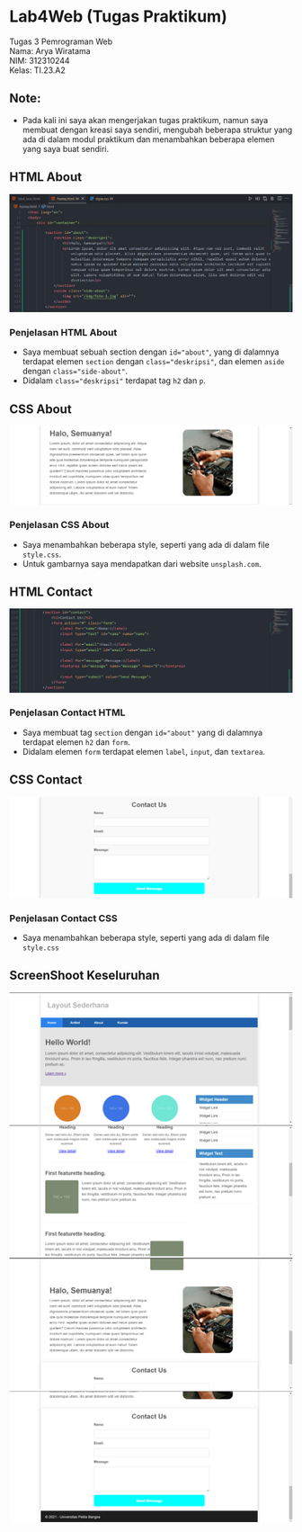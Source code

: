 # Lab4Web (Tugas Praktikum)
Tugas 3 Pemrograman Web  
Nama: Arya Wiratama  
NIM: 312310244  
Kelas: TI.23.A2  

## Note:
- Pada kali ini saya akan mengerjakan tugas praktikum, namun saya membuat dengan kreasi saya sendiri, mengubah beberapa struktur yang ada di dalam modul praktikum dan menambahkan beberapa elemen yang saya buat sendiri.


## HTML About
![about-html](/screenshoot/html-about.png)

### Penjelasan HTML About
- Saya membuat sebuah section dengan `id="about"`, yang di dalamnya terdapat elemen `section` dengan `class="deskripsi"`, dan elemen `aside` dengan `class="side-about"`.
- Didalam `class="deskripsi"` terdapat tag `h2` dan `p`.

## CSS About
![css-about](/screenshoot/css-about.png)

### Penjelasan CSS About
- Saya menambahkan beberapa style, seperti yang ada di dalam file `style.css`.
- Untuk gambarnya saya mendapatkan dari website `unsplash.com`.

## HTML Contact
![contact-html](/screenshoot/contact-html.png)

### Penjelasan Contact HTML
- Saya membuat tag `section` dengan `id="about"` yang di dalamnya terdapat elemen `h2` dan `form`.
- Didalam elemen `form` terdapat elemen `label`, `input`, dan `textarea`.

## CSS Contact
![contact-css](/screenshoot/contact-css.png)


### Penjelasan Contact CSS
- Saya menambahkan beberapa style, seperti yang ada di dalam file `style.css`

## ScreenShoot Keseluruhan
![page-1](/screenshoot/page1.png)
![page-2](/screenshoot/page2.png)
![page-3](/screenshoot/page3.png)
![page-4](/screenshoot/page4.png)
